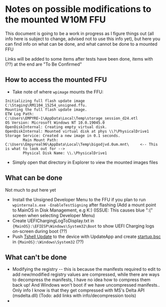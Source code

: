 # Notes on possible modifications to the mounted W10M FFU

This document is going to be a work in progress as I figure things out (all info here is subject to change, advised not to use this info yet), but here you can find info on what can be done, and what cannot be done to a mounted FFU

Links will be added to some items after tests have been done, items with (??) at the end are "To Be Confirmed"

## How to access the mounted FFU
- Take note of where `wpimage` mounts the FFU:
```
Initializing full flash update image C:\Staging\RM1104_15254_unsigned.ffu.
Mounting the full flash update image.
ETW Log Path: C:\Users\EMPYRE~1\AppData\Local\Temp\storage_session_d24.etl
OS Version: Microsoft Windows NT 10.0.19045.0
OpenDiskInternal: Creating empty virtual disk.
OpenDiskInternal: Mounted virtual disk at phys \\?\PhysicalDrive1
Storage Service: Created a new image in 0.1 seconds.
        Main Mount Path: C:\Users\Empyreal96\AppData\Local\Temp\bigodjvd.0um.mnt\     <-- This is what to look out for -->
        Physical Disk Name: \\.\PhysicalDrive1
```
- Simply open that directory in Explorer to view the mounted images files


## What can be done
Not much to put here yet

- Install the Unsigned Developer Menu to the FFU if you plan to run `wpinternals.exe -EnableTestSigning` after flashing (Add a mount point to MainOS in Disk Management, e.g K:\) (ISSUE: This causes blue ":(" screen when selecting Developer Menu)
- Create UEFIChargingLogToDisplay.txt in `{MainOS}:\EFIESP\Windows\System32\Boot` to show UEFI Charging logs on-screen during boot (??)
- Push [Tshell Update](https://www.youtube.com/watch?v=MuHGy4Yei7o) to the device with UpdateApp and create [startup.bsc]() in `{MainOS}:\Windows\System32` (??)



## What can't be done
- Modifying the registry -- this is because the manifests required to edit to add new/modified registry values are compressed, while there are ways to decompress the manifests, I have no idea how to compress them back up! And Windows won't boot if we have uncompressed manifests.. Only info I know is that they get compressed with MS's Delta API (msdelta.dll) (Todo: add links with info/decompression tools)
- 
